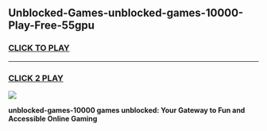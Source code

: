 
## Unblocked-Games-unblocked-games-10000-Play-Free-55gpu
<h3>
<a href="https://premium76.site?title=unblocked-games-10000&ref=09A">CLICK TO PLAY</a></h3>
<hr>

<h3>
<a href="https://premium76.site?title=unblocked-games-10000&ref=09A">CLICK 2 PLAY</a>
  
</h3>

<a href="https://premium76.site?title=unblocked-games-10000&ref=09A"><img src="https://clearcache.store/games.png"></a>


**unblocked-games-10000 games unblocked: Your Gateway to Fun and Accessible Online Gaming**
